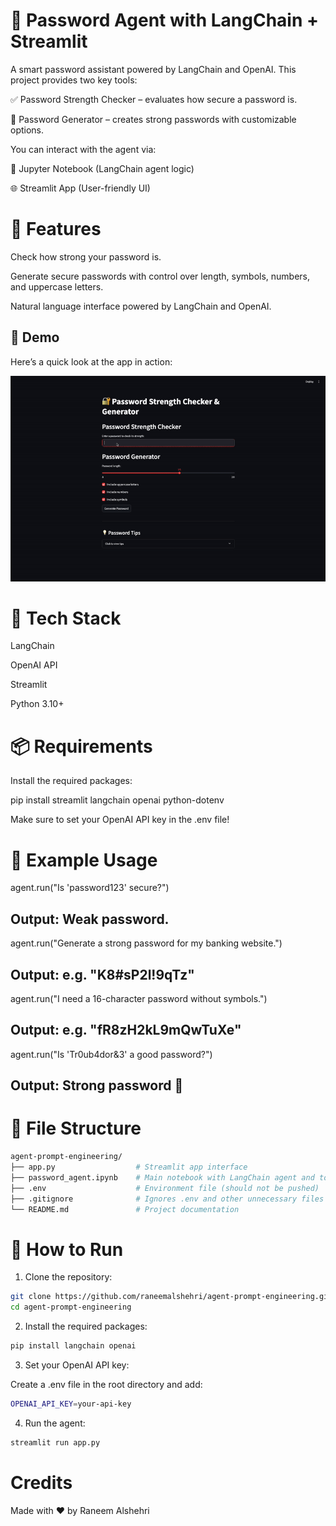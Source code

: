 # 🔐 Password Agent with LangChain + Streamlit

A smart password assistant powered by LangChain and OpenAI. This project provides two key tools:

✅ Password Strength Checker – evaluates how secure a password is.

🔐 Password Generator – creates strong passwords with customizable options.

You can interact with the agent via:

🧠 Jupyter Notebook (LangChain agent logic)

🌐 Streamlit App (User-friendly UI)



# 🚀 Features

Check how strong your password is.

Generate secure passwords with control over length, symbols, numbers, and uppercase letters.

Natural language interface powered by LangChain and OpenAI.


## 🎥 Demo

Here’s a quick look at the app in action:

![Demo](./demo.gif)


# 🧰 Tech Stack
LangChain

OpenAI API

Streamlit

Python 3.10+


# 📦 Requirements
Install the required packages:

pip install streamlit langchain openai python-dotenv

Make sure to set your OpenAI API key in the .env file!


# 🧪 Example Usage
agent.run("Is 'password123' secure?")
## Output: Weak password.

agent.run("Generate a strong password for my banking website.")
## Output: e.g. "K8#sP2l!9qTz"

agent.run("I need a 16-character password without symbols.")
## Output: e.g. "fR8zH2kL9mQwTuXe"

agent.run("Is 'Tr0ub4dor&3' a good password?")
## Output: Strong password 💪


# 📁 File Structure
```bash
agent-prompt-engineering/
├── app.py                  # Streamlit app interface
├── password_agent.ipynb    # Main notebook with LangChain agent and tools
├── .env                    # Environment file (should not be pushed)
├── .gitignore              # Ignores .env and other unnecessary files
└── README.md               # Project documentation
```


# 📝 How to Run
1. Clone the repository:
```bash
git clone https://github.com/raneemalshehri/agent-prompt-engineering.git
cd agent-prompt-engineering
```
2. Install the required packages:
```bash
pip install langchain openai
```
3. Set your OpenAI API key:

Create a .env file in the root directory and add:
```bash
OPENAI_API_KEY=your-api-key
```
4. Run the agent:
```bash
streamlit run app.py
```

# Credits
 Made with ❤ by Raneem Alshehri

